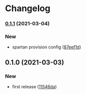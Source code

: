 # Changelog
### [0.1.1](https://github.com/spartan/docker/compare/v0.1.0...v0.1.1) (2021-03-04)


### New

* spartan provision config ([87eef1d](https://github.com/spartan/docker/commit/87eef1d21f6496bd180fcbaf08d267da7ba4c4f2))

## 0.1.0 (2021-03-03)


### New

* first release ([11546da](https://github.com/spartan/docker/commit/11546da01ea9500152a343b69791375332de1eb4))
